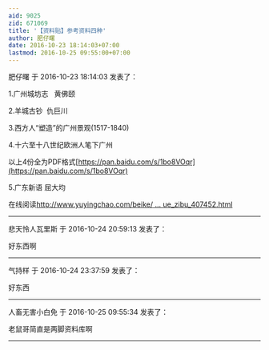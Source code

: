```yaml
---
aid: 9025
zid: 671069
title: '【资料贴】参考资料四种'
author: 肥仔曙
date: 2016-10-23 18:14:03+07:00
lastmod: 2016-10-25 09:55:00+07:00
---
```


肥仔曙 于 2016-10-23 18:14:03 发表了：

1.广州城坊志   黄佛颐

2.羊城古钞  仇巨川

3.西方人“塑造”的广州景观(1517-1840)

4.十六至十八世纪欧洲人笔下广州

以上4份全为PDF格式[https://pan.baidu.com/s/1bo8VOqr](https://pan.baidu.com/s/1bo8VOqr)

5.广东新语 屈大均

在线阅读[http://www.yuyingchao.com/beike/ ... ue\_zibu\_407452.html](http://www.yuyingchao.com/beike/html_jingdian/html_guoxue_zibu_407452.html)

---------

悲天怜人瓦里斯 于 2016-10-24 20:59:13 发表了：

好东西啊

---------

气持样 于 2016-10-24 23:37:59 发表了：

好东西

---------

人畜无害小白免 于 2016-10-25 09:55:34 发表了：

老鼠哥简直是两脚资料库啊

---------

